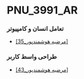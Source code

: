 # PNU_3991_AR
<!DOCTYPE html>
<html lang="en">
<head>
    <meta charset="UTF-8">
    <title>Title</title>
</head>
<body>
<h3>تعامل انسان و کامپیوتر</h3>
<ul>
  <li><a href="https://github.com/AliRazavi-edu/PNU_3991/tree/master/_BSc/HumanComputerInteraction/35_%D9%85%D8%B1%D8%B6%D9%8A%D9%87%20%D9%87%D9%88%D8%B4%D9%85%D9%86%D8%AF%D9%BE%D9%88%D8%B1">[35_مرضیه هوشمندپور]</a></li>
  </ul>

<h3>طراحی واسط کاربر</h3>
<ul>
  <li><a href="https://github.com/AliRazavi-edu/PNU_3991/tree/master/_BSc/UserInterfaceDesgin/43_%D9%85%D8%B1%D8%B6%D9%8A%D9%87%20%D9%87%D9%88%D8%B4%D9%85%D9%86%D8%AF%D9%BE%D9%88%D8%B1">[43_مرضیه هوشمندپور]</a></li>
  </ul>
</body>
</html>


